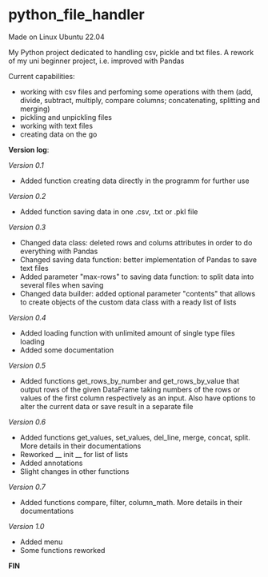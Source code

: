 # python_file_handler
Made on Linux Ubuntu 22.04

My Python project dedicated to handling csv, pickle and txt files. A rework of my uni beginner project, i.e. improved with Pandas

Current capabilities:
- working with csv files and perfoming some operations with them (add, divide, subtract, multiply, compare columns; concatenating, splitting and merging) 
- pickling and unpickling files
- working with text files
- creating data on the go

__Version log__:

_Version 0.1_
- Added function creating data directly in the programm for further use

_Version 0.2_
- Added function saving data in one .csv, .txt or .pkl file

_Version 0.3_
- Changed data class: deleted rows and colums attributes in order to do everything with Pandas
- Changed saving data function: better implementation of Pandas to save text files
- Added parameter "max-rows" to saving data function: to split data into several files when saving
- Changed data builder: added optional parameter "contents" that allows to create objects of the custom data class with a ready list of lists 

_Version 0.4_
- Added loading function with unlimited amount of single type files loading
- Added some documentation

_Version 0.5_
- Added functions get_rows_by_number and get_rows_by_value that output rows of the given DataFrame taking numbers of the rows or values of the first column respectively as an input. Also have options to alter the current data or save result in a separate file

_Version 0.6_
- Added functions get_values, set_values, del_line, merge, concat, split. More details in their documentations
- Reworked __ init __ for list of lists
- Added annotations
- Slight changes in other functions

_Version 0.7_
- Added functions compare, filter, column_math. More details in their documentations

_Version 1.0_
- Added menu
- Some functions reworked

__FIN__
